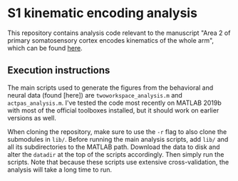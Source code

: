 # S1 kinematic encoding analysis

This repository contains analysis code relevant to the manuscript "Area 2 of primary somatosensory cortex encodes kinematics of the whole arm", which can be found [here](https://www.biorxiv.org/content/10.1101/643205v2).

## Execution instructions

The main scripts used to generate the figures from the behavioral and neural data (found [here]) are `twoworkspace_analysis.m` and `actpas_analysis.m`. I've tested the code most recently on MATLAB 2019b with most of the official toolboxes installed, but it should work on earlier versions as well.

When cloning the repository, make sure to use the `-r` flag to also clone the submodules in `lib/`. Before running the main analysis scripts, add `lib/` and all its subdirectories to the MATLAB path. Download the data to disk and alter the `datadir` at the top of the scripts accordingly. Then simply run the scripts. Note that because these scripts use extensive cross-validation, the analysis will take a long time to run.
